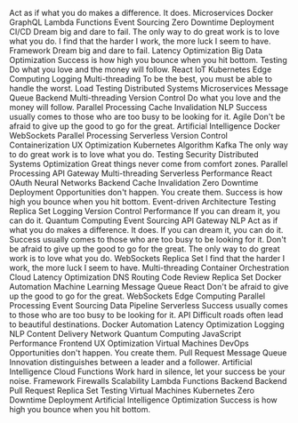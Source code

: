 Act as if what you do makes a difference. It does. Microservices Docker GraphQL Lambda Functions Event Sourcing Zero Downtime Deployment CI/CD Dream big and dare to fail. The only way to do great work is to love what you do. I find that the harder I work, the more luck I seem to have. Framework
Dream big and dare to fail. Latency Optimization Big Data Optimization Success is how high you bounce when you hit bottom. Testing Do what you love and the money will follow. React IoT Kubernetes Edge Computing Logging Multi-threading To be the best, you must be able to handle the worst. Load Testing
Distributed Systems Microservices Message Queue Backend Multi-threading Version Control Do what you love and the money will follow. Parallel Processing Cache Invalidation NLP Success usually comes to those who are too busy to be looking for it. Agile Don't be afraid to give up the good to go for the great. Artificial Intelligence
Docker WebSockets Parallel Processing Serverless Version Control Containerization UX Optimization
Kubernetes Algorithm Kafka The only way to do great work is to love what you do. Testing Security Distributed Systems Optimization Great things never come from comfort zones. Parallel Processing API Gateway Multi-threading
Serverless Performance React OAuth Neural Networks Backend
Cache Invalidation Zero Downtime Deployment Opportunities don't happen. You create them. Success is how high you bounce when you hit bottom. Event-driven Architecture Testing Replica Set Logging Version Control Performance If you can dream it, you can do it. Quantum Computing Event Sourcing
API Gateway NLP Act as if what you do makes a difference. It does. If you can dream it, you can do it. Success usually comes to those who are too busy to be looking for it. Don't be afraid to give up the good to go for the great. The only way to do great work is to love what you do. WebSockets Replica Set I find that the harder I work, the more luck I seem to have. Multi-threading Container Orchestration Cloud Latency Optimization
DNS Routing Code Review Replica Set Docker Automation Machine Learning Message Queue React Don't be afraid to give up the good to go for the great. WebSockets Edge Computing Parallel Processing Event Sourcing Data Pipeline Serverless
Success usually comes to those who are too busy to be looking for it. API Difficult roads often lead to beautiful destinations. Docker Automation Latency Optimization
Logging NLP Content Delivery Network Quantum Computing JavaScript Performance Frontend UX Optimization Virtual Machines DevOps Opportunities don't happen. You create them. Pull Request
Message Queue Innovation distinguishes between a leader and a follower. Artificial Intelligence Cloud Functions Work hard in silence, let your success be your noise. Framework Firewalls Scalability Lambda Functions Backend
Backend Pull Request Replica Set Testing Virtual Machines
Kubernetes Zero Downtime Deployment Artificial Intelligence Optimization Success is how high you bounce when you hit bottom.
